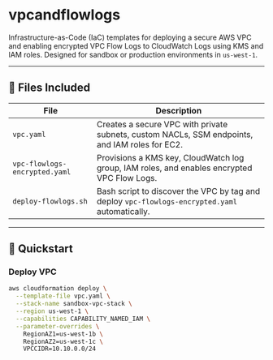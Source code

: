 # vpcandflowlogs

Infrastructure-as-Code (IaC) templates for deploying a secure AWS VPC and enabling encrypted VPC Flow Logs to CloudWatch Logs using KMS and IAM roles. Designed for sandbox or production environments in `us-west-1`.

---

## 📁 Files Included

| File                          | Description                                                                                       |
|------------------------------|---------------------------------------------------------------------------------------------------|
| `vpc.yaml`                   | Creates a secure VPC with private subnets, custom NACLs, SSM endpoints, and IAM roles for EC2.     |
| `vpc-flowlogs-encrypted.yaml`| Provisions a KMS key, CloudWatch log group, IAM roles, and enables encrypted VPC Flow Logs.       |
| `deploy-flowlogs.sh`         | Bash script to discover the VPC by tag and deploy `vpc-flowlogs-encrypted.yaml` automatically.     |

---

## 🚀 Quickstart

### Deploy VPC

```bash
aws cloudformation deploy \
  --template-file vpc.yaml \
  --stack-name sandbox-vpc-stack \
  --region us-west-1 \
  --capabilities CAPABILITY_NAMED_IAM \
  --parameter-overrides \
    RegionAZ1=us-west-1b \
    RegionAZ2=us-west-1c \
    VPCCIDR=10.10.0.0/24

